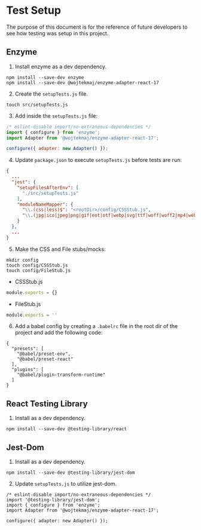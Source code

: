 # Test Setup

The purpose of this document is for the reference of future developers to see how testing was setup in this project.

## Enzyme

1. Install enzyme as a dev dependency.

```
npm install --save-dev enzyme
npm install --save-dev @wojtekmaj/enzyme-adapter-react-17
```

2. Create the `setupTests.js` file.


```
touch src/setupTests.js
```

3. Add inside the `setupTests.js` file:

```JavaScript
/* eslint-disable import/no-extraneous-dependencies */
import { configure } from 'enzyme';
import Adapter from '@wojtekmaj/enzyme-adapter-react-17';

configure({ adapter: new Adapter() });
```

4. Update `package.json` to execute `setupTests.js` before tests are run:

```JSON
{
  ...
  "jest": {
    "setupFilesAfterEnv": [
      "./src/setupTests.js"
    ],
    "moduleNameMapper": {
      "\\.(css|less)$": "<rootDir>/config/CSSStub.js",
      "\\.(jpg|ico|jpeg|png|gif|eot|otf|webp|svg|ttf|woff|woff2|mp4|webm|wav|mp3|m4a|aac|oga)$": "<rootDir>/config/FileStub.js"
    }
  },
  ...
}
```

5. Make the CSS and File stubs/mocks:

```
mkdir config
touch config/CSSStub.js
touch config/FileStub.js
```

- CSSStub.js

```JavaScript
module.exports = {}
```

- FileStub.js

```JavaScript
module.exports = ''
```

6. Add a babel config by creating a `.babelrc` file in the root dir of the project and add the following code:

```
{
  "presets": [
    "@babel/preset-env",
    "@babel/preset-react"
  ],
  "plugins": [
    "@babel/plugin-transform-runtime"
  ]
}
```

## React Testing Library

1. Install as a dev dependency.

```
npm install --save-dev @testing-library/react
```

## Jest-Dom

1. Install as a dev dependency.

```
npm install --save-dev @testing-library/jest-dom
```

2. Update `setupTests.js` to utilize jest-dom.

```
/* eslint-disable import/no-extraneous-dependencies */
import '@testing-library/jest-dom';
import { configure } from 'enzyme';
import Adapter from '@wojtekmaj/enzyme-adapter-react-17';

configure({ adapter: new Adapter() });
```
